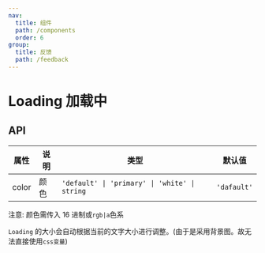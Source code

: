 ```yaml
---
nav:
  title: 组件
  path: /components
  order: 6
group:
  title: 反馈
  path: /feedback
---
```


# Loading 加载中

<code src="@ui/Loading"></code>

## API

| 属性  | 说明 | 类型                                          | 默认值      |
| ----- | ---- | --------------------------------------------- | ----------- |
| color | 颜色 | `'default' \| 'primary' \| 'white' \| string` | `'dafault'` |

注意: 颜色需传入 16 进制或`rgb|a`色系

`Loading` 的大小会自动根据当前的文字大小进行调整。(由于是采用背景图。故无法直接使用`css变量`)
